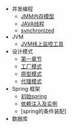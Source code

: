 - 并发编程
  - [JMM内存模型](concurrent/JMM内存模型.md)
  - [JAVA线程](concurrent/JAVA线程.md)
  - [synchronized](concurrent/内置锁synchronized.md)
- JVM
   - [JVM线上监控工具](jvm/jvm线上监控工具.md)
- 设计模式
  - [第一章节](desgin-pattern/手写单例模式.md)
  - [工厂模式]()
  - [原型模式]()
  - [代理模式]()
- Spring 框架
  - [初始spring]()
  - [依赖注入及实例]()
  - [spring的条件装配]
- 数据库